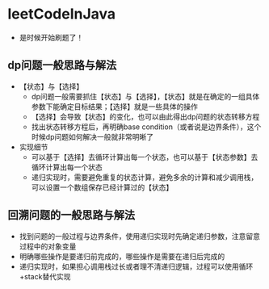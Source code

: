 # leetCodeInJava
- 是时候开始刷题了！

## dp问题一般思路与解法
- 【状态】与【选择】
   - dp问题一般需要抓住【状态】与【选择】，【状态】就是在确定的一组具体参数下能确定目标结果；【选择】就是一些具体的操作
   - 【选择】会导致【状态】的变化，也可以由此得出dp问题的状态转移方程
   - 找出状态转移方程后，再明确base condition（或者说是边界条件），这个时候dp问题如何解决一般就非常明晰了
- 实现细节
   - 可以基于【选择】去循环计算出每一个状态，也可以基于【状态参数】去循环计算出每一个状态
   - 递归实现时，需要避免重复的状态计算，避免多余的计算和减少调用栈，可以设置一个数组保存已经计算过的【状态】
## 回溯问题的一般思路与解法
- 找到问题的一般过程与边界条件，使用递归实现时先确定递归参数，注意留意过程中的对象变量
- 明确哪些操作是要递归前完成的，哪些操作是需要在递归后完成的
- 递归实现时，如果担心调用栈过长或者理不清递归逻辑，过程可以使用循环+stack替代实现